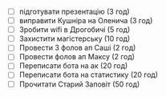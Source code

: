 
- [ ] підготувати презентацію (3 год)
- [ ] виправити Кушніра на Оленича (3 год)
- [ ] Зробити wifi в Дрогобичі (5 год)
- [ ] Захистити магістерську (10 год)
- [ ] Провести 3 фолов ап Саші (2 год)
- [ ] Провести  фолов ап Максу (2 год)
- [ ] Переписати бота на ак (20 год)
- [ ] Переписати бота на статистику (20 год)
- [ ] Прочитати Старий Заповіт (50 год)